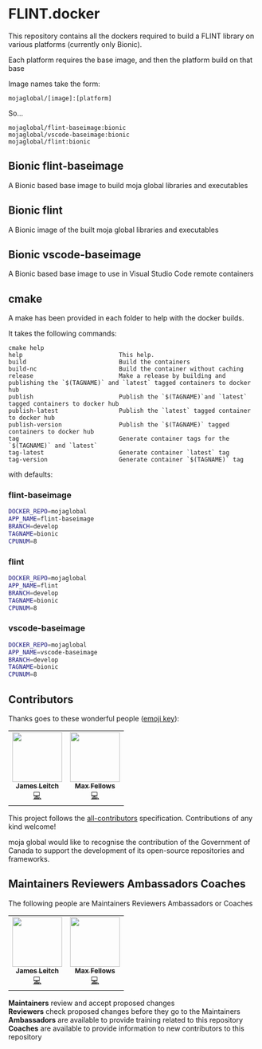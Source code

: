 # FLINT.docker

This repository contains all the dockers required to build a FLINT library on various platforms (currently only Bionic).

Each platform requires the base image, and then the platform build on that base

Image names take the form:

```docker
mojaglobal/[image]:[platform]
```

So...

```docker
mojaglobal/flint-baseimage:bionic
mojaglobal/vscode-baseimage:bionic
mojaglobal/flint:bionic
```


## Bionic flint-baseimage

A Bionic based base image to build moja global libraries and executables

## Bionic flint

A Bionic image of the built moja global libraries and executables

## Bionic vscode-baseimage

A Bionic based base image to use in Visual Studio Code remote containers

## cmake

A make has been provided in each folder to help with the docker builds.

It takes the following commands:

```
cmake help
help                           This help.
build                          Build the containers
build-nc                       Build the container without caching
release                        Make a release by building and publishing the `$(TAGNAME)` and `latest` tagged containers to docker hub
publish                        Publish the `$(TAGNAME)`and `latest` tagged containers to docker hub
publish-latest                 Publish the `latest` tagged container to docker hub
publish-version                Publish the `$(TAGNAME)` tagged containers to docker hub
tag                            Generate container tags for the `$(TAGNAME)` and `latest`
tag-latest                     Generate container `latest` tag
tag-version                    Generate container `$(TAGNAME)` tag
```

with defaults:

### flint-baseimage

```bash
DOCKER_REPO=mojaglobal
APP_NAME=flint-baseimage
BRANCH=develop
TAGNAME=bionic
CPUNUM=8
```

### flint

```bash
DOCKER_REPO=mojaglobal
APP_NAME=flint
BRANCH=develop
TAGNAME=bionic
CPUNUM=8
```

### vscode-baseimage

```bash
DOCKER_REPO=mojaglobal
APP_NAME=vscode-baseimage
BRANCH=develop
TAGNAME=bionic
CPUNUM=8
```

## Contributors

Thanks goes to these wonderful people ([emoji key](https://allcontributors.org/docs/en/emoji-key)): 

<!-- ALL-CONTRIBUTORS-LIST:START - Do not remove or modify this section -->
<!-- prettier-ignore-start -->
<!-- markdownlint-disable -->
<table>
  <tr>
    <td align="center"><a href="https://github.com/leitchy"><img src="https://avatars0.githubusercontent.com/u/3417817?v=4" width="100px;" alt=""/><br /><sub><b>James Leitch</b></sub></a><br /><a href="https://github.com/moja-global/About_moja_global/commits?author=leitchy" title="Code">💻</a></td>
    <td align="center"><a href="https://github.com/mfellows"><img src="https://avatars0.githubusercontent.com/u/8548157?v=4" width="100px;" alt=""/><br /><sub><b>Max Fellows</b></sub></a><br /><a href="https://github.com/moja-global/About_moja_global/commits?author=mfellows" title="Code">💻</a></td>
  </tr>
</table>

<!-- markdownlint-enable -->
<!-- prettier-ignore-end -->
<!-- ALL-CONTRIBUTORS-LIST:END -->

This project follows the [all-contributors](https://github.com/all-contributors/all-contributors) specification. Contributions of any kind welcome!  

moja global would like to recognise the contribution of the Government of Canada to support the development of its open-source repositories and frameworks.
  
  
## Maintainers Reviewers Ambassadors Coaches

The following people are Maintainers Reviewers Ambassadors or Coaches

<table><tr><td align="center"><a href="https://github.com/leitchy"><img src="https://avatars0.githubusercontent.com/u/3417817?v=4" width="100px;" alt=""/><br /><sub><b>James Leitch</b></sub></a><br /><a href="https://github.com/moja-global/About_moja_global/commits?author=leitchy" title="Code">💻</a></td>
    <td align="center"><a href="https://github.com/mfellows"><img src="https://avatars0.githubusercontent.com/u/8548157?v=4" width="100px;" alt=""/><br /><sub><b>Max Fellows</b></sub></a><br /><a href="https://github.com/moja-global/About_moja_global/commits?author=mfellows" title="Code">💻</a></td></tr></table>

**Maintainers** review and accept proposed changes  
**Reviewers** check proposed changes before they go to the Maintainers  
**Ambassadors** are available to provide training related to this repository  
**Coaches** are available to provide information to new contributors to this repository  

